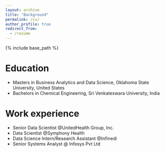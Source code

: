```yaml
---
layout: archive
title: "Background"
permalink: /cv/
author_profile: true
redirect_from:
  - /resume
---
```


{% include base_path %}

Education
======
* Masters in Business Analytics and Data Science, Oklahoma State University, United States 
* Bachelors in Chemical Engineering, Sri Venkateswara University, India

Work experience
======
* Senior Data Scientist @UnitedHealth Group, Inc. 
* Data Scientist @Symphony Health
* Data Science Intern/Research Assistant @Infinedi
* Senior Systems Analyst @ Infosys Pvt Ltd